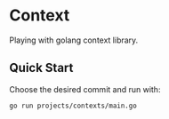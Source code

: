 # Context

Playing with golang context library.

## Quick Start

Choose the desired commit and run with:

```bash
go run projects/contexts/main.go
```
